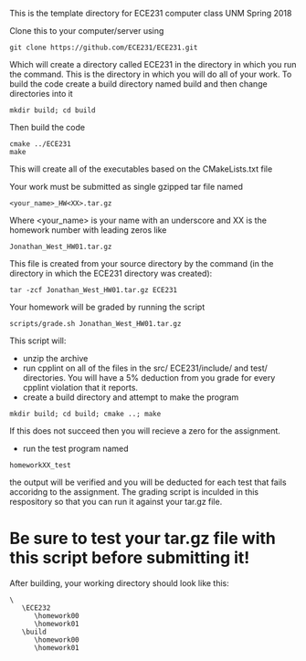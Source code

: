 This is the template directory for ECE231 computer class UNM Spring 2018

Clone this to your computer/server using
```
git clone https://github.com/ECE231/ECE231.git
```
Which will create a directory called ECE231 in the directory in which you run the command.
This is the directory in which you will do all of your work.
To build the code create a build directory named build and then change directories into it
```
mkdir build; cd build
```
Then build the code
```
cmake ../ECE231
make
```
This will create all of the executables based on the CMakeLists.txt file


Your work must be submitted as single gzipped tar file named
```
<your_name>_HW<XX>.tar.gz
```
Where <your_name> is your name with an underscore and XX is the homework number with leading zeros like
```
Jonathan_West_HW01.tar.gz
```
This file is created from your source directory by the command (in the directory in which the ECE231 directory was created):
```
tar -zcf Jonathan_West_HW01.tar.gz ECE231
```
Your homework will be graded by running the script
```
scripts/grade.sh Jonathan_West_HW01.tar.gz
```
This script will:
* unzip the archive
* run cpplint on all of the files in the src/ ECE231/include/ and test/ directories.  You will have a 5% deduction from you grade for every cpplint violation that it reports.
* create a build directory and attempt to make the program
```
mkdir build; cd build; cmake ..; make
```
  If this does not succeed then you will recieve a zero for the assignment.
* run the test program named 
```
homeworkXX_test
```
the output will be verified and you will be deducted for each test that fails accoridng to the assignment.
The grading script is inculded in this respository so that you can run it against your tar.gz file.  
# Be sure to test your tar.gz file with this script before submitting it!

After building, your working directory should look like this:
```
\
   \ECE232
      \homework00
      \homework01
   \build
      \homework00
      \homework01
```
